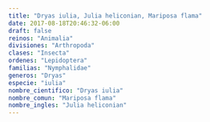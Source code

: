 ```yaml
---
title: "Dryas iulia, Julia heliconian, Mariposa flama"
date: 2017-08-18T20:46:32-06:00
draft: false
reinos: "Animalia"
divisiones: "Arthropoda"
clases: "Insecta"
ordenes: "Lepidoptera"
familias: "Nymphalidae"
generos: "Dryas"
especie: "iulia"
nombre_cientifico: "Dryas iulia"
nombre_comun: "Mariposa flama"
nombre_ingles: "Julia heliconian"
---
```

